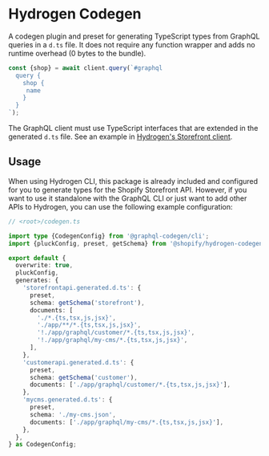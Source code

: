 # Hydrogen Codegen

A codegen plugin and preset for generating TypeScript types from GraphQL queries in a `d.ts` file. It does not require any function wrapper and adds no runtime overhead (0 bytes to the bundle).

```ts
const {shop} = await client.query(`#graphql
  query {
    shop {
     name
    }
  }
`);
```

The GraphQL client must use TypeScript interfaces that are extended in the generated `d.ts` file. See an example in [Hydrogen's Storefront client](https://github.com/Shopify/hydrogen/blob/081b41e0d43c9e1090933e908362625b9dfe7166/packages/hydrogen/src/storefront.ts#L58-L143).

## Usage

When using Hydrogen CLI, this package is already included and configured for you to generate types for the Shopify Storefront API. However, if you want to use it standalone with the GraphQL CLI or just want to add other APIs to Hydrogen, you can use the following example configuration:

```ts
// <root>/codegen.ts

import type {CodegenConfig} from '@graphql-codegen/cli';
import {pluckConfig, preset, getSchema} from '@shopify/hydrogen-codegen';

export default {
  overwrite: true,
  pluckConfig,
  generates: {
    'storefrontapi.generated.d.ts': {
      preset,
      schema: getSchema('storefront'),
      documents: [
        './*.{ts,tsx,js,jsx}',
        './app/**/*.{ts,tsx,js,jsx}',
        '!./app/graphql/customer/*.{ts,tsx,js,jsx}',
        '!./app/graphql/my-cms/*.{ts,tsx,js,jsx}',
      ],
    },
    'customerapi.generated.d.ts': {
      preset,
      schema: getSchema('customer'),
      documents: ['./app/graphql/customer/*.{ts,tsx,js,jsx}'],
    },
    'mycms.generated.d.ts': {
      preset,
      schema: './my-cms.json',
      documents: ['./app/graphql/my-cms/*.{ts,tsx,js,jsx}'],
    },
  },
} as CodegenConfig;
```

